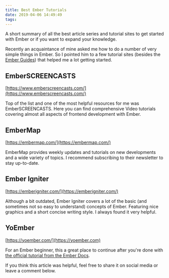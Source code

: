 ```yaml
---
title: Best Ember Tutorials
date: 2019-04-06 14:49:49
tags:
---
```


A short summary of all the best article series and tutorial sites to get started with Ember or if you want to expand your knowledge.

<!-- more -->

Recently an acquaintance of mine asked me how to do a number of very simple things in Ember. So I pointed him to a few tutorial sites (besides the [Ember Guides](https://guides.emberjs.com/release/)) that helped me a lot getting started.

## EmberSCREENCASTS

[https://www.emberscreencasts.com/](https://www.emberscreencasts.com/)

Top of the list and one of the most helpful resources for me was EmberSCREENCASTS. Here you can find comprehensive Video tutorials covering almost all aspects of frontend development with Ember.


## EmberMap

[https://embermap.com/](https://embermap.com/)

EmberMap provides weekly updates and tutorials on new developments and a wide variety of topics. I recommend subscribing to their newsletter to stay up-to-date.


## Ember Igniter

[https://emberigniter.com/](https://emberigniter.com/)

Although a bit outdated, Ember Igniter covers a lot of the basic (and sometimes not so easy to understand) concepts of Ember. Featuring nice graphics and a short concise writing style. I always found it very helpful.


## YoEmber

[https://yoember.com/](https://yoember.com)

For an Ember beginner, this a great place to continue after you're done with [the official tutorial from the Ember Docs](https://guides.emberjs.com/release/tutorial/ember-cli/).


If you think this article was helpful, feel free to share it on social media or leave a comment below.
